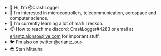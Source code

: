 - 👋 Hi, I’m @CrashLogger
- 👀 I’m interested in microcontrollers, telecommunication, aerospace and computer science.
- 🌱 I’m currently learning a lot of math I reckon.
- 📫 How to reach me discord: CrashLogger#4283 or email at erlantz.alonso@live.com for important stuff.
- 🐦 I'm also on twitter @erlantz_ouo
- 😎 Stan Mitsuha

<!---
CrashLogger/CrashLogger is a ✨ special ✨ repository because its `README.md` (this file) appears on your GitHub profile.
You can click the Preview link to take a look at your changes.
--->
